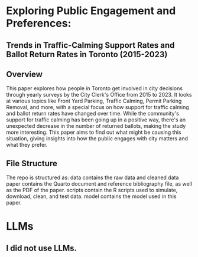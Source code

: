 # Exploring Public Engagement and Preferences:
## Trends in Traffic-Calming Support Rates and Ballot Return Rates in Toronto (2015-2023)
## Overview
This paper explores how people in Toronto get involved in city decisions through yearly surveys by the City Clerk's Office from 2015 to 2023. It looks at various topics like Front Yard Parking, Traffic Calming, Permit Parking Removal, and more, with a special focus on how support for traffic calming and ballot return rates have changed over time. While the community's support for traffic calming has been going up in a positive way, there's an unexpected decrease in the number of returned ballots, making the study more interesting. This paper aims to find out what might be causing this situation, giving insights into how the public engages with city matters and what they prefer.

## File Structure
The repo is structured as:
data contains the raw data and cleaned data
paper contains the Quarto document and reference bibliography file, as well as the PDF of the paper.
scripts contain the R scripts used to simulate, download, clean, and test data.
model contains the model used in this paper.
# LLMs
## I did not use LLMs.

